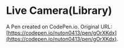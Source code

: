 # Live Camera(Library)

A Pen created on CodePen.io. Original URL: [https://codepen.io/nuton0413/pen/gOrXKdx](https://codepen.io/nuton0413/pen/gOrXKdx).


